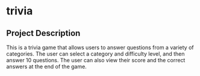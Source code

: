 # trivia

## Project Description

This is a trivia game that allows users to answer questions from a variety of categories. The user can select a category and difficulty level, and then answer 10 questions. The user can also view their score and the correct answers at the end of the game.

